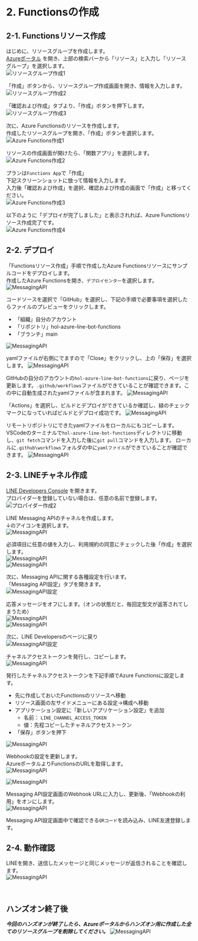 # 2. Functionsの作成
## 2-1. Functionsリソース作成
はじめに、リソースグループを作成します。  
[Azureポータル](https://portal.azure.com) を開き、上部の検索バーから「リソース」と入力し「リソース グループ」を選択します。  
![リソースグループ作成1](images/create_resourcegroup_1.png)  
  
「作成」ボタンから、リソースグループ作成画面を開き、情報を入力します。  
![リソースグループ作成2](images/create_resourcegroup_4.png)  
  
「確認および作成」タブより、「作成」ボタンを押下します。  
![リソースグループ作成3](images/create_resourcegroup_3.png)  
  
次に、Azure Functionsのリソースを作成します。  
作成したリソースグループを開き、「作成」ボタンを選択します。  
![Azure Functions作成1](images/create_functions_1.png)  
  
リソースの作成画面が開けたら、「関数アプリ」を選択します。  
![Azure Functions作成2](images/create_functions_2.png)  

プランは`Functions App`で「作成」  
下記スクリーンショットに倣って情報を入力します。  
入力後「確認および作成」を選択、確認および作成の画面で「作成」と移ってください。  
![Azure Functions作成3](images/create_functions_5.png)  
  
以下のように「デプロイが完了しました」と表示されれば、Azure Functionsリソース作成完了です。  
![Azure Functions作成4](images/create_functions_4.png)  

## 2-2. デプロイ
「Functionsリソース作成」手順で作成したAzure Functionsリソースにサンプルコードをデプロイします。  
作成したAzure Functionsを開き、`デプロイセンター`を選択します。  
![MessagingAPI](images/deploy_functions_1.png)  
  
コードソースを選択で「GitHub」を選択し、下記の手順で必要事項を選択したらファイルのプレビューをクリックします。
 - 「組織」自分のアカウント
 - 「リポジトリ」hol-azure-line-bot-functions
 - 「ブランチ」main

![MessagingAPI](images/deploy_functions_2.png)  
  
yamlファイルが右側にでますので「Close」をクリックし、上の「保存」を選択します。
![MessagingAPI](images/deploy_functions_3.png)  

GitHubの自分のアカウントの`hol-azure-line-bot-functions`に戻り、ページを更新します。`.github/workflows`ファイルができていることが確認できます。この中に自動生成されたyamlファイルが含まれます。
![MessagingAPI](images/deploy_functions_4.png)

「Actions」を選択し、ビルドとデプロイができているか確認し、緑のチェックマークになっていればビルドとデプロイ成功です。
![MessagingAPI](images/deploy_functions_5.png)

リモートリポジトリにできたyamlファイルをローカルにもコピーします。
VSCodeのターミナルで`hol-azure-line-bot-functions`ディレクトリに移動し、`git fetch`コマンドを入力した後に`git pull`コマンドを入力します。
ローカルに`.github\workflows`フォルダの中に`yamlファイル`ができていることが確認できます。
![MessagingAPI](images/deploy_functions_6.png)


## 2-3. LINEチャネル作成
[LINE Developers Console](https://developers.line.biz/console/) を開きます。  
プロバイダーを登録していない場合は、任意の名前で登録します。  
![プロパイダー作成2](images/create_provider2.png)  
  
LINE Messaging APIのチャネルを作成します。  
↓のアイコンを選択します。  
![MessagingAPI](images/messaging_api_1.png)  
  
必須項目に任意の値を入力し、利用規約の同意にチェックした後「作成」を選択します。  
![MessagingAPI](images/messaging_api_10.png)  
![MessagingAPI](images/messaging_api_11.png)  
  
次に、Messaging APIに関する各種設定を行います。  
「Messaging API設定」タブを開きます。  
![MessagingAPI設定](images/messaging_api_settings.png)  
  
応答メッセージをオフにします。（オンの状態だと、毎回定型文が返答されてしまうため）  
![MessagingAPI](images/messaging_api_3.png)  
![MessagingAPI](images/messaging_api_12.png)  

次に、LINE Developersのページに戻り   
![MessagingAPI設定](images/messaging_api_13.png)    

チャネルアクセストークンを発行し、コピーします。  
![MessagingAPI](images/messaging_api_5.png)  
  
発行したチャネルアクセストークンを下記手順でAzure Functionsに設定します。
- 先に作成しておいたFunctionsのリソースへ移動
- リソース画面の左サイドメニューにある設定→構成へ移動
- アプリケーション設定に「新しいアプリケーション設定」を追加
  - 名前： `LINE_CHANNEL_ACCESS_TOKEN`
  - 値：先程コピーしたチャネルアクセストークン
- 「保存」ボタンを押下
  
![MessagingAPI](images/messaging_api_6.png)  
  
Webhookの設定を更新します。  
AzureポータルよりFunctionsのURLを取得します。  
![MessagingAPI](images/messaging_api_7.png)  
  
![MessagingAPI](images/messaging_api_8.png)  
  
Messaging API設定画面のWebhook URLに入力し、更新後、「Webhookの利用」をオンにします。  
![MessagingAPI](images/messaging_api_9.png)  
  
Messaging API設定画面中で確認できる`QRコード`を読み込み、LINE友達登録します。

## 2-4. 動作確認
LINEを開き、送信したメッセージと同じメッセージが返信されることを確認します。  
![MessagingAPI](images/line_1.png)  
  
<br>

## ハンズオン終了後
***今回のハンズオンが終了したら、Azureポータルからハンズオン用に作成した全てのリソースグループを削除してください。***
![MessagingAPI](images/delete_resourcegroup_1.png) 